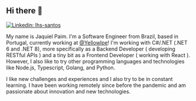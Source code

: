 ## Hi there 👋

[![Linkedin: lhs-santos](https://img.shields.io/badge/-Jaquiel%20Paim-blue?style=flat-square&logo=Linkedin&logoColor=white&link=https://www.linkedin.com/in/jaquielpaim/)](https://www.linkedin.com/in/jaquielpaim)

My name is Jaquiel Paim. I'm a Software Engineer from Brazil, based in Portugal, currently working at [@YellowIpe](https://github.com/YellowIpe)! I'm working with C#/.NET (.NET 6 and .NET 8), more specifically as a Backend Developer ( developing RESTful APIs ) and a tiny bit as a Frontend Developer ( working with React ). However, I also like to try other programming languages and technologies like Node.js, Typescript, Golang, and Python.   

I like new challenges and experiences and I also try to be in constant learning. I have been working remotely since before the pandemic and am passionate about innovation and new technologies.

##
<!--a href="">
  <img height="180em" src="https://github-readme-stats.vercel.app/api/top-langs/?username=jaquiel&layout=compact&langs_count=6&theme=algolia"/>
</a-->
